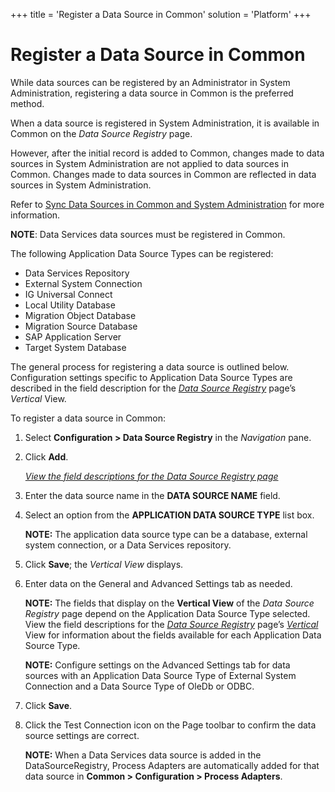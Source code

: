 +++
title = 'Register a Data Source in Common'
solution = 'Platform'
+++

# Register a Data Source in Common

While data sources can be registered by an Administrator in System
Administration, registering a data source in Common is the preferred
method.

When a data source is registered in System Administration, it is
available in Common on the <span style="font-style: italic;">Data Source
Registry</span> page.  

However, after the initial record is added to Common, changes made to
data sources in System Administration are not applied to data sources in
Common. Changes made to data sources in Common are reflected in data
sources in System Administration.  

Refer to [Sync Data Sources in Common and System
Administration](Sync_Data_Sources_in_Common_and_System_Administration.htm)
for more information.

<span style="font-weight: bold;">NOTE</span>: Data Services data sources
must be registered in Common.

The following Application Data Source Types can be registered:

  - Data Services Repository
  - External System Connection
  - IG Universal Connect
  - Local Utility Database
  - Migration Object Database
  - Migration Source Database
  - SAP Application Server
  - Target System Database

The general process for registering a data source is outlined below.
Configuration settings specific to Application Data Source Types are
described in the field description for the *[Data Source
Registry](../Page_Desc/Data_Source_Registry_H.htm#Data_Source_Registry_V)*
page’s *Vertical* View.

To register a data source in Common:

1.  Select **Configuration \> Data Source Registry** in the *Navigation*
    pane.

2.  Click **Add**.
    
    *<span style="color: #0000ff;">[View the field descriptions for the
    Data Source Registry
    page](../Page_Desc/Data_Source_Registry_H.htm)</span>*

3.  Enter the data source name in the **DATA SOURCE NAME** field.

4.  Select an option from the **APPLICATION DATA SOURCE TYPE** list box.
    
    **NOTE:** The application data source type can be a database,
    external system connection, or a Data Services repository.

5.  Click **Save**; the *Vertical View* displays.

6.  Enter data on the General and Advanced Settings tab as needed.
    
    **NOTE:** The fields that display on the
    <span style="font-weight: bold;">Vertical View</span> of the *Data
    Source Registry* page depend on the Application Data Source Type
    selected. View the field descriptions for the
    [<span style="font-style: italic;">Data Source
    Registry</span>](../Page_Desc/Data_Source_Registry_H.htm#Data_Source_Registry_V)
    page’s
    [<span style="font-style: italic;">Vertical</span>](../Page_Desc/Data_Source_Registry_H.htm#Data_Source_Registry_V)
    View for information about the fields available for each Application
    Data Source Type.
    
    **NOTE:** Configure settings on the Advanced Settings tab for data
    sources with an Application Data Source Type of External System
    Connection and a Data Source Type of OleDb or ODBC.

7.  Click **Save**.

8.  Click the Test Connection icon on the Page toolbar to confirm the
    data source settings are correct.
    
    **NOTE:** When a Data Services data source is added in the
    DataSourceRegistry, Process Adapters are automatically added for
    that data source in <span style="font-weight: bold;">Common \>
    Configuration \> Process Adapters</span>.
